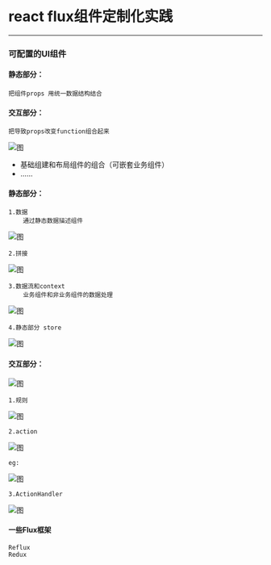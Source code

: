 # react flux组件定制化实践

------------------

### 可配置的UI组件

#### 静态部分：
    把组件props 用统一数据结构结合
#### 交互部分：
    把导致props改变function组合起来
![图](images/react/IMG_5339.JPG) <br/>
* 基础组建和布局组件的组合（可嵌套业务组件）
* ……

#### 静态部分：
    1.数据
        通过静态数据描述组件
![图](images/react/IMG_5340.JPG)<br/>

    2.拼接
![图](images/react/IMG_5341.JPG)<br/>

    3.数据流和context
        业务组件和非业务组件的数据处理
![图](images/react/IMG_5342.JPG)<br/>

    4.静态部分 store
![图](images/react/IMG_5343.JPG)<br/>

#### 交互部分：
![图](images/react/IMG_5344.JPG)<br/>

    1.规则
![图](images/react/IMG_5345.JPG)<br/>

    2.action
![图](images/react/IMG_5347.JPG)<br/>

    eg:
![图](images/react/IMG_5347.JPG)<br/>

    3.ActionHandler
![图](images/react/IMG_5349.JPG)<br/>

#### 一些Flux框架
    Reflux
    Redux




